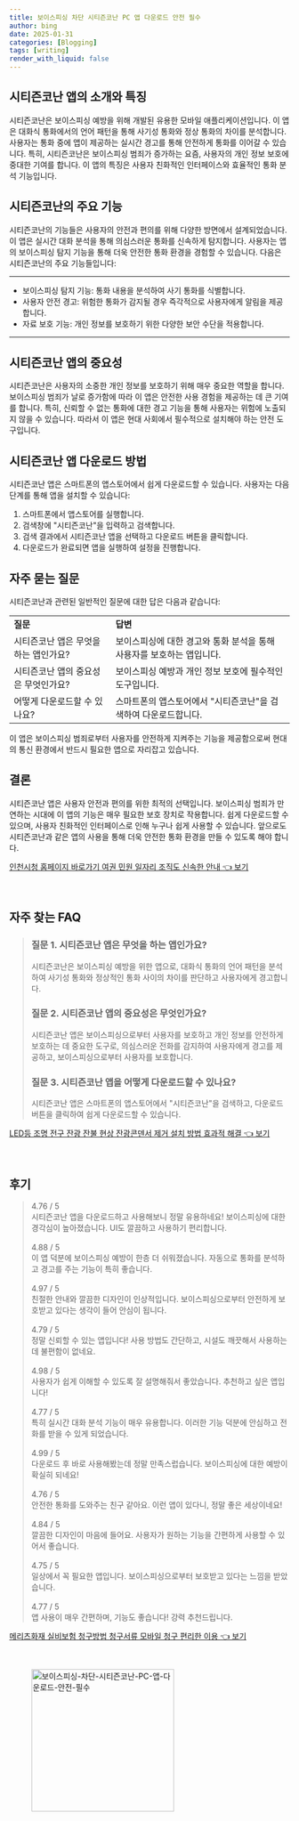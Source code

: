 ```yaml
---
title: 보이스피싱 차단 시티즌코난 PC 앱 다운로드 안전 필수
author: bing
date: 2025-01-31
categories: [Blogging]
tags: [writing]
render_with_liquid: false
---
```



<h2 id='시티즌코난소개'>시티즌코난 앱의 소개와 특징</h2>

<p>시티즌코난은 보이스피싱 예방을 위해 개발된 유용한 모바일 애플리케이션입니다. 이 앱은 대화식 통화에서의 언어 패턴을 통해 사기성 통화와 정상 통화의 차이를 분석합니다. 사용자는 통화 중에 앱이 제공하는 실시간 경고를 통해 안전하게 통화를 이어갈 수 있습니다. 특히, 시티즌코난은 보이스피싱 범죄가 증가하는 요즘, 사용자의 개인 정보 보호에 중대한 기여를 합니다. 이 앱의 특징은 사용자 친화적인 인터페이스와 효율적인 통화 분석 기능입니다.</p>

<h2 id='항목들'>시티즌코난의 주요 기능</h2>

<p>시티즌코난의 기능들은 사용자의 안전과 편의를 위해 다양한 방면에서 설계되었습니다. 이 앱은 실시간 대화 분석을 통해 의심스러운 통화를 신속하게 탐지합니다. 사용자는 앱의 보이스피싱 탐지 기능을 통해 더욱 안전한 통화 환경을 경험할 수 있습니다. 다음은 시티즌코난의 주요 기능들입니다:</p>

<hr />

<ul>
    <li>보이스피싱 탐지 기능: 통화 내용을 분석하여 사기 통화를 식별합니다.</li>
    <li>사용자 안전 경고: 위험한 통화가 감지될 경우 즉각적으로 사용자에게 알림을 제공합니다.</li>
    <li>자료 보호 기능: 개인 정보를 보호하기 위한 다양한 보안 수단을 적용합니다.</li>
</ul>

<hr />

<h2 id='앱중요성'>시티즌코난 앱의 중요성</h2>

<p>시티즌코난은 사용자의 소중한 개인 정보를 보호하기 위해 매우 중요한 역할을 합니다. 보이스피싱 범죄가 날로 증가함에 따라 이 앱은 안전한 사용 경험을 제공하는 데 큰 기여를 합니다. 특히, 신뢰할 수 없는 통화에 대한 경고 기능을 통해 사용자는 위험에 노출되지 않을 수 있습니다. 따라서 이 앱은 현대 사회에서 필수적으로 설치해야 하는 안전 도구입니다.</p>

<h2 id='다운로드방법'>시티즌코난 앱 다운로드 방법</h2>

<p>시티즌코난 앱은 스마트폰의 앱스토어에서 쉽게 다운로드할 수 있습니다. 사용자는 다음 단계를 통해 앱을 설치할 수 있습니다:</p>

<ol>
    <li>스마트폰에서 앱스토어를 실행합니다.</li>
    <li>검색창에 "시티즌코난"을 입력하고 검색합니다.</li>
    <li>검색 결과에서 시티즌코난 앱을 선택하고 다운로드 버튼을 클릭합니다.</li>
    <li>다운로드가 완료되면 앱을 실행하여 설정을 진행합니다.</li>
</ol>

<h2 id='자주하는질문'>자주 묻는 질문</h2>

<p>시티즌코난과 관련된 일반적인 질문에 대한 답은 다음과 같습니다:</p>

<table>
    <tr>
        <td><b>질문</b></td>
        <td><b>답변</b></td>
    </tr>
    <tr>
        <td>시티즌코난 앱은 무엇을 하는 앱인가요?</td>
        <td>보이스피싱에 대한 경고와 통화 분석을 통해 사용자를 보호하는 앱입니다.</td>
    </tr>
    <tr>
        <td>시티즌코난 앱의 중요성은 무엇인가요?</td>
        <td>보이스피싱 예방과 개인 정보 보호에 필수적인 도구입니다.</td>
    </tr>
    <tr>
        <td>어떻게 다운로드할 수 있나요?</td>
        <td>스마트폰의 앱스토어에서 "시티즌코난"을 검색하여 다운로드합니다.</td>
    </tr>
</table>

<p>이 앱은 보이스피싱 범죄로부터 사용자를 안전하게 지켜주는 기능을 제공함으로써 현대의 통신 환경에서 반드시 필요한 앱으로 자리잡고 있습니다.</p>

<h2 id='결론'>결론</h2>

<p>시티즌코난 앱은 사용자 안전과 편의를 위한 최적의 선택입니다. 보이스피싱 범죄가 만연하는 시대에 이 앱의 기능은 매우 필요한 보호 장치로 작용합니다. 쉽게 다운로드할 수 있으며, 사용자 친화적인 인터페이스로 인해 누구나 쉽게 사용할 수 있습니다. 앞으로도 시티즌코난과 같은 앱의 사용을 통해 더욱 안전한 통화 환경을 만들 수 있도록 해야 합니다.</p>


<p><a class="click-button" title="인천시청 홈페이지 바로가기 여권 민원 일자리 조직도 신속한 안내" href="https://purplelist.github.io/posts/%EC%9D%B8%EC%B2%9C%EC%8B%9C%EC%B2%AD-%ED%99%88%ED%8E%98%EC%9D%B4%EC%A7%80-%EB%B0%94%EB%A1%9C%EA%B0%80%EA%B8%B0-%EC%97%AC%EA%B6%8C-%EB%AF%BC%EC%9B%90-%EC%9D%BC%EC%9E%90%EB%A6%AC-%EC%A1%B0%EC%A7%81%EB%8F%84-%EC%8B%A0%EC%86%8D%ED%95%9C-%EC%95%88%EB%82%B4/" rel="dofollow">인천시청 홈페이지 바로가기 여권 민원 일자리 조직도 신속한 안내 👈 보기</a></p><br>
<h2 id='자주_찾는_FAQ'>자주 찾는 FAQ</h2>
<div itemscope="" itemtype="https://schema.org/FAQPage"> 
<blockquote> 
<div itemscope="" itemprop="mainEntity" itemtype="https://schema.org/Question"> 
<h3 itemprop="name">질문 1. 시티즌코난 앱은 무엇을 하는 앱인가요?</h3> 
<div itemscope="" itemprop="acceptedAnswer" itemtype="https://schema.org/Answer"> 
<span itemprop="text"> 
<p>시티즌코난은 보이스피싱 예방을 위한 앱으로, 대화식 통화의 언어 패턴을 분석하여 사기성 통화와 정상적인 통화 사이의 차이를 판단하고 사용자에게 경고합니다.</p> 
</span> 
</div> 
</div> 

<div itemscope="" itemprop="mainEntity" itemtype="https://schema.org/Question"> 
<h3 itemprop="name">질문 2. 시티즌코난 앱의 중요성은 무엇인가요?</h3> 
<div itemscope="" itemprop="acceptedAnswer" itemtype="https://schema.org/Answer"> 
<span itemprop="text"> 
<p>시티즌코난 앱은 보이스피싱으로부터 사용자를 보호하고 개인 정보를 안전하게 보호하는 데 중요한 도구로, 의심스러운 전화를 감지하여 사용자에게 경고를 제공하고, 보이스피싱으로부터 사용자를 보호합니다.</p> 
</span> 
</div> 
</div> 

<div itemscope="" itemprop="mainEntity" itemtype="https://schema.org/Question"> 
<h3 itemprop="name">질문 3. 시티즌코난 앱을 어떻게 다운로드할 수 있나요?</h3> 
<div itemscope="" itemprop="acceptedAnswer" itemtype="https://schema.org/Answer"> 
<span itemprop="text"> 
<p>시티즌코난 앱은 스마트폰의 앱스토어에서 "시티즌코난"을 검색하고, 다운로드 버튼을 클릭하여 쉽게 다운로드할 수 있습니다.</p> 
</span> 
</div> 
</div> 

</blockquote> 
</div>
<p><a class="click-button" title="LED등 조명 전구 잔광 잔불 현상 잔광콘덴서 제거 설치 방법 효과적 해결" href="https://purplelist.github.io/posts/LED%EB%93%B1-%EC%A1%B0%EB%AA%85-%EC%A0%84%EA%B5%AC-%EC%9E%94%EA%B4%91-%EC%9E%94%EB%B6%88-%ED%98%84%EC%83%81-%EC%9E%94%EA%B4%91%EC%BD%98%EB%8D%B4%EC%84%9C-%EC%A0%9C%EA%B1%B0-%EC%84%A4%EC%B9%98-%EB%B0%A9%EB%B2%95-%ED%9A%A8%EA%B3%BC%EC%A0%81-%ED%95%B4%EA%B2%B0/" rel="dofollow">LED등 조명 전구 잔광 잔불 현상 잔광콘덴서 제거 설치 방법 효과적 해결 👈 보기</a></p><br>
<h2 id='후기'>후기</h2>
<div itemscope itemtype="https://schema.org/Product">
  <blockquote>
  <div itemprop="review" itemscope itemtype="https://schema.org/Review">
      <div itemprop="reviewRating" itemscope itemtype="https://schema.org/Rating"> <span itemprop="ratingValue">4.76</span> / <span itemprop="bestRating">5</span> </div>
      <span itemprop="reviewBody">시티즌코난 앱을 다운로드하고 사용해보니 정말 유용하네요! 보이스피싱에 대한 경각심이 높아졌습니다. UI도 깔끔하고 사용하기 편리합니다.</span>
  </div>
  <br>
  <div itemprop="review" itemscope itemtype="https://schema.org/Review">
      <div itemprop="reviewRating" itemscope itemtype="https://schema.org/Rating"> <span itemprop="ratingValue">4.88</span> / <span itemprop="bestRating">5</span> </div>
      <span itemprop="reviewBody">이 앱 덕분에 보이스피싱 예방이 한층 더 쉬워졌습니다. 자동으로 통화를 분석하고 경고를 주는 기능이 특히 좋습니다.</span>
  </div>
  <br>
  <div itemprop="review" itemscope itemtype="https://schema.org/Review">
      <div itemprop="reviewRating" itemscope itemtype="https://schema.org/Rating"> <span itemprop="ratingValue">4.97</span> / <span itemprop="bestRating">5</span> </div>
      <span itemprop="reviewBody">친절한 안내와 깔끔한 디자인이 인상적입니다. 보이스피싱으로부터 안전하게 보호받고 있다는 생각이 들어 안심이 됩니다.</span>
  </div>
  <br>
  <div itemprop="review" itemscope itemtype="https://schema.org/Review">
      <div itemprop="reviewRating" itemscope itemtype="https://schema.org/Rating"> <span itemprop="ratingValue">4.79</span> / <span itemprop="bestRating">5</span> </div>
      <span itemprop="reviewBody">정말 신뢰할 수 있는 앱입니다! 사용 방법도 간단하고, 시설도 깨끗해서 사용하는 데 불편함이 없네요.</span>
  </div>
  <br>
  <div itemprop="review" itemscope itemtype="https://schema.org/Review">
      <div itemprop="reviewRating" itemscope itemtype="https://schema.org/Rating"> <span itemprop="ratingValue">4.98</span> / <span itemprop="bestRating">5</span> </div>
      <span itemprop="reviewBody">사용자가 쉽게 이해할 수 있도록 잘 설명해줘서 좋았습니다. 추천하고 싶은 앱입니다!</span>
  </div>
  <br>
  <div itemprop="review" itemscope itemtype="https://schema.org/Review">
      <div itemprop="reviewRating" itemscope itemtype="https://schema.org/Rating"> <span itemprop="ratingValue">4.77</span> / <span itemprop="bestRating">5</span> </div>
      <span itemprop="reviewBody">특히 실시간 대화 분석 기능이 매우 유용합니다. 이러한 기능 덕분에 안심하고 전화를 받을 수 있게 되었습니다.</span>
  </div>
  <br>
  <div itemprop="review" itemscope itemtype="https://schema.org/Review">
      <div itemprop="reviewRating" itemscope itemtype="https://schema.org/Rating"> <span itemprop="ratingValue">4.99</span> / <span itemprop="bestRating">5</span> </div>
      <span itemprop="reviewBody">다운로드 후 바로 사용해봤는데 정말 만족스럽습니다. 보이스피싱에 대한 예방이 확실히 되네요!</span>
  </div>
  <br>
  <div itemprop="review" itemscope itemtype="https://schema.org/Review">
      <div itemprop="reviewRating" itemscope itemtype="https://schema.org/Rating"> <span itemprop="ratingValue">4.76</span> / <span itemprop="bestRating">5</span> </div>
      <span itemprop="reviewBody">안전한 통화를 도와주는 친구 같아요. 이런 앱이 있다니, 정말 좋은 세상이네요!</span>
  </div>
  <br>
  <div itemprop="review" itemscope itemtype="https://schema.org/Review">
      <div itemprop="reviewRating" itemscope itemtype="https://schema.org/Rating"> <span itemprop="ratingValue">4.84</span> / <span itemprop="bestRating">5</span> </div>
      <span itemprop="reviewBody">깔끔한 디자인이 마음에 들어요. 사용자가 원하는 기능을 간편하게 사용할 수 있어서 좋습니다.</span>
  </div>
  <br>
  <div itemprop="review" itemscope itemtype="https://schema.org/Review">
      <div itemprop="reviewRating" itemscope itemtype="https://schema.org/Rating"> <span itemprop="ratingValue">4.75</span> / <span itemprop="bestRating">5</span> </div>
      <span itemprop="reviewBody">일상에서 꼭 필요한 앱입니다. 보이스피싱으로부터 보호받고 있다는 느낌을 받았습니다.</span>
  </div>
  <br>
  <div itemprop="review" itemscope itemtype="https://schema.org/Review">
      <div itemprop="reviewRating" itemscope itemtype="https://schema.org/Rating"> <span itemprop="ratingValue">4.77</span> / <span itemprop="bestRating">5</span> </div>
      <span itemprop="reviewBody">앱 사용이 매우 간편하며, 기능도 좋습니다! 강력 추천드립니다.</span>
  </div>
  </blockquote>
</div>
<p><a class="click-button" title="메리츠화재 실비보험 청구방법 청구서류 모바일 청구 편리한 이용" href="https://purplelist.github.io/posts/%EB%A9%94%EB%A6%AC%EC%B8%A0%ED%99%94%EC%9E%AC-%EC%8B%A4%EB%B9%84%EB%B3%B4%ED%97%98-%EC%B2%AD%EA%B5%AC%EB%B0%A9%EB%B2%95-%EC%B2%AD%EA%B5%AC%EC%84%9C%EB%A5%98-%EB%AA%A8%EB%B0%94%EC%9D%BC-%EC%B2%AD%EA%B5%AC-%ED%8E%B8%EB%A6%AC%ED%95%9C-%EC%9D%B4%EC%9A%A9/" rel="dofollow">메리츠화재 실비보험 청구방법 청구서류 모바일 청구 편리한 이용 👈 보기</a></p><br>
<figure class="image"><img src="https://purplelist.github.io/assets/img/thumbnail/보이스피싱-차단-시티즌코난-PC-앱-다운로드-안전-필수.webp" alt="보이스피싱-차단-시티즌코난-PC-앱-다운로드-안전-필수" width="256" height="256"></figure>